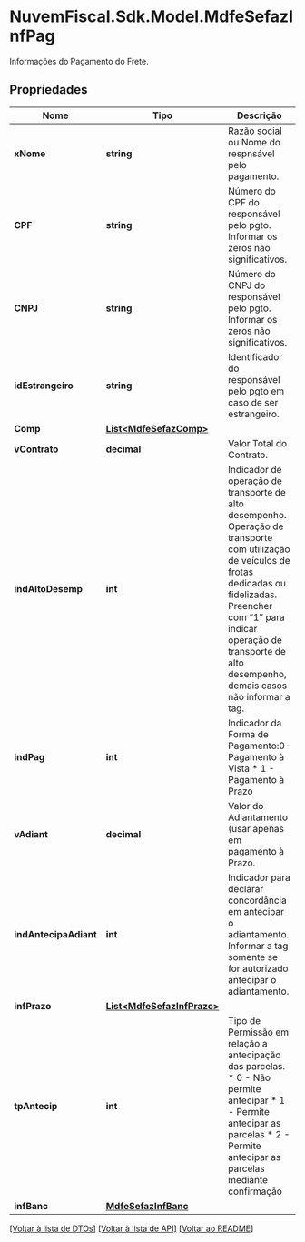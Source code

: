 # NuvemFiscal.Sdk.Model.MdfeSefazInfPag
Informações do Pagamento do Frete.

## Propriedades

Nome | Tipo | Descrição | Comentários
------------ | ------------- | ------------- | -------------
**xNome** | **string** | Razão social ou Nome do respnsável pelo pagamento. | [optional] 
**CPF** | **string** | Número do CPF do responsável pelo pgto.  Informar os zeros não significativos. | [optional] 
**CNPJ** | **string** | Número do CNPJ do responsável pelo pgto.  Informar os zeros não significativos. | [optional] 
**idEstrangeiro** | **string** | Identificador do responsável pelo pgto em caso de ser estrangeiro. | [optional] 
**Comp** | [**List&lt;MdfeSefazComp&gt;**](MdfeSefazComp.md) |  | 
**vContrato** | **decimal** | Valor Total do Contrato. | 
**indAltoDesemp** | **int** | Indicador de operação de transporte de alto desempenho.  Operação de transporte com utilização de veículos de frotas dedicadas ou fidelizadas.  Preencher com “1” para indicar operação de transporte de alto desempenho, demais casos não informar a tag. | [optional] 
**indPag** | **int** | Indicador da Forma de Pagamento:0-Pagamento à Vista  * 1 - Pagamento à Prazo | 
**vAdiant** | **decimal** | Valor do Adiantamento (usar apenas em pagamento à Prazo. | [optional] 
**indAntecipaAdiant** | **int** | Indicador para declarar concordância em antecipar o adiantamento.  Informar a tag somente se for autorizado antecipar o adiantamento. | [optional] 
**infPrazo** | [**List&lt;MdfeSefazInfPrazo&gt;**](MdfeSefazInfPrazo.md) |  | [optional] 
**tpAntecip** | **int** | Tipo de Permissão em relação a antecipação das parcelas.  * 0 - Não permite antecipar  * 1 - Permite antecipar as parcelas  * 2 - Permite antecipar as parcelas mediante confirmação | [optional] 
**infBanc** | [**MdfeSefazInfBanc**](MdfeSefazInfBanc.md) |  | 

[[Voltar à lista de DTOs]](../README.md#documentation-for-models) [[Voltar à lista de API]](../README.md#documentation-for-api-endpoints) [[Voltar ao README]](../README.md)

